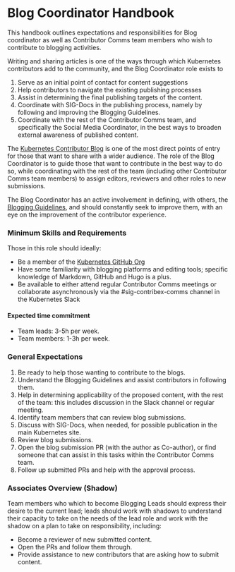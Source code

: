 # Blog Coordinator Handbook

This handbook outlines expectations and responsibilities for Blog coordinator as well as Contributor Comms team members who wish to contribute to blogging activities.

Writing and sharing articles is one of the ways through which Kubernetes contributors add to the community, and the Blog Coordinator role exists to

1. Serve as an initial point of contact for content suggestions
2. Help contributors to navigate the existing publishing processes
3. Assist in determining the final publishing targets of the content.
4. Coordinate with SIG-Docs in the publishing process, namely by following and improving the Blogging Guidelines.
6. Coordinate with the rest of the Contributor Comms team, and specifically the Social Media Coordinator, in the best ways to broaden external awareness of published content.

The [Kubernetes Contributor Blog](https://www.kubernetes.dev/blog/) is one of the most direct points of entry for those that want to share with a wider audience. The role of the Blog Coordinator is to guide those that want to contribute in the best way to do so, while coordinating with the rest of the team (including other Contributor Comms team members) to assign editors, reviewers and other roles to new submissions.

The Blog Coordinator has an active involvement in defining, with others, the [Blogging Guidelines](https://hackmd.io/@fsm/blog-guidelines), and should constantly seek to improve them, with an eye on the improvement of the contributor experience.


### Minimum Skills and Requirements

Those in this role should ideally:

* Be a member of the [Kubernetes GitHub Org](https://github.com/kubernetes/)
* Have some familiarity with blogging platforms and editing tools; specific knowledge of Markdown, GitHub and Hugo is a plus.
* Be available to either attend regular Contributor Comms meetings or collaborate asynchronously via the #sig-contribex-comms channel in the Kubernetes Slack

#### Expected time commitment

* Team leads: 3-5h per week.
* Team members: 1-3h per week.

### General Expectations

1. Be ready to help those wanting to contribute to the blogs.
2. Understand the Blogging Guidelines and assist contributors in following them.
3. Help in determining applicability of the proposed content, with the rest of the team: this includes discussion in the Slack channel or regular meeting.
4. Identify team members that can review blog submissions.
5. Discuss with SIG-Docs, when needed, for possible publication in the main Kubernetes site.
6. Review blog submissions.
7. Open the blog submission PR (with the author as Co-author), or find someone that can assist in this tasks within the Contributor Comms team.
8. Follow up submitted PRs and help with the approval process.

### Associates Overview (Shadow)

Team members who which to become Blogging Leads should express their desire to the current lead; leads should work with shadows to understand their capacity to take on the needs of the lead role and work with the shadow on a plan to take on responsibility, including:

* Become a reviewer of new submitted content.
* Open the PRs and follow them through.
* Provide assistance to new contributors that are asking how to submit content.
